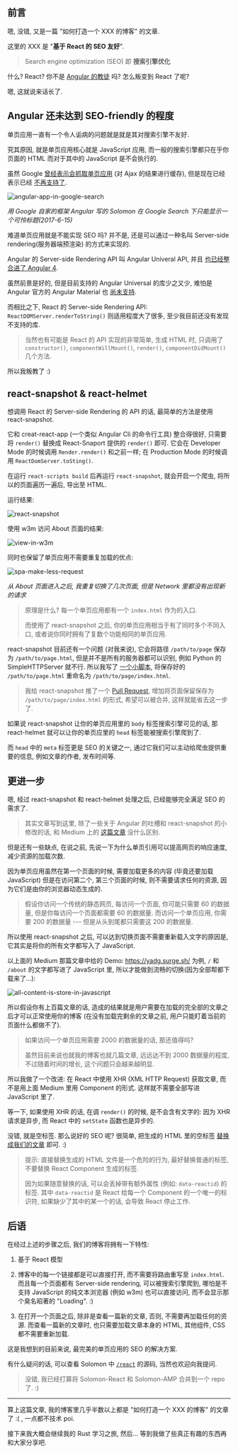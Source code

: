 ## 前言

嗯, 没错, 又是一篇 "如何打造一个 XXX 的博客" 的文章.

这里的 XXX 是 "**基于 React 的 SEO 友好**".

> Search engine optimization (SEO) 即 **搜索引擎优化**

什么? React? 你不是 [Angular 的教徒](https://blog.poi.cat/post/introducing-solomon/) 吗? 怎么叛变到 React 了呢?

嗯, 这就说来话长了.

## Angular 还未达到 SEO-friendly 的程度

单页应用一直有一个令人诟病的问题就是就是其对搜索引擎不友好.

究其原因, 就是单页应用核心就是 JavaScript 应用, 而一般的搜索引擎都只在乎你页面的 HTML 而对于其中的 JavaScript 是不会执行的.

虽然 Google [曾经表示会抓取单页应用](https://developers.google.com/webmasters/ajax-crawling/) (对 Ajax 的结果进行缓存),
但是现在已经表示已经 [不再支持了](https://webmasters.googleblog.com/2015/10/deprecating-our-ajax-crawling-scheme.html).

![angular-app-in-google-search](https://c1.staticflickr.com/5/4269/34513373373_3b51f0d1e1_o.png)

_用 Google 自家的框架 Angular 写的 Solomon 在 Google Search 下只能显示一个可怜标题(2017-6-15)_

难道单页应用就是不能实现 SEO 吗? 并不是, 还是可以通过一种名叫 Server-side rendering(服务器端预渲染) 的方式来实现的.

Angular 的 Server-side Rendering API 叫 Angular Univeral API, 并且 [也已经整合进了 Angular 4](https://github.com/angular/angular/issues/13822).

虽然前景是好的, 但是目前支持的 Angular Universal 的库少之又少, 难怕是 Angular 官方的 Angular Material 也 [尚未支持](https://github.com/angular/material2/issues/308).

而相比之下, React 的 Server-side Rendering API: `ReactDOMServer.renderToString()` 则适用程度大了很多, 至少我目前还没有发现不支持的库.

> 当然也有可能是 React 的 API 实现的非常简单, 生成 HTML 时, 只调用了 `constructor()`, `componentWillMount()`, `render()`, `componentDidMount()` 几个方法.

所以我叛教了 :)

## react-snapshot & react-helmet

想调用 React 的 Server-side Rendering 的 API 的话,
最简单的方法是使用 react-snapshot.

它和 creat-react-app (一个类似 Angular Cli 的命令行工具) 整合得很好, 只需要将 `render()` 替换成 React-Snaport 提供的 `render()` 即可. 它会在 Developer Mode 的时候调用 `Render.render()` 和之前一样; 在 Production Mode 的时候调用 `ReactDomServer.toSting()`.

在运行 `react-scripts build` 后再运行 `react-snapshot`, 就会开启一个爬虫, 将所以的页面遍历一遍后, 导出至 HTML.

运行结果:

![react-snapshot](https://c1.staticflickr.com/5/4288/35156879512_a5f49cc4d1_o.png)

使用 w3m 访问 About 页面的结果:

![view-in-w3m](https://c1.staticflickr.com/5/4208/35156881432_ecd658d958_o.png)

同时也保留了单页应用不需要重复加载的优点:

![spa-make-less-request](https://c1.staticflickr.com/5/4224/34936141690_8824e95d2d_o.png)

_从 About 页面进入之后, 我重复切换了几次页面, 但是 Network 里都没有出现新的请求_

> 原理是什么? 每一个单页应用都有一个 `index.html` 作为的入口.
>
> 而使用了 react-snapshot 之后, 你的单页应用相当于有了同时多个不同入口, 或者说你同时拥有了复数个功能相同的单页应用.

react-snapshot 目前还有一个问题 (对我来说), 它会将路径 `/path/to/page` 保存为 `/path/to/page.html`, 但是并不是所有的服务器都可以识别, 例如 Python 的 SimpleHTTPServer 就不行. 所以我写了 [一个小脚本](https://github.com/PoiScript/Solomon/blob/dev/react/scripts/moving-html.js), 将保存好的 `/path/to/page.html` 重命名为 `/path/to/page/index.html`.

> 我给 react-snapshot 推了一个 [Pull Request](https://github.com/geelen/react-snapshot/pull/36), 增加将页面保留保存为 `/path/to/page/index.html` 的形式, 希望可以被合并, 这样就能省去这一步了.

如果说 react-snapshot 让你的单页应用里的 `body` 标签搜索引擎可见的话,
那 react-helmet 就可以让你的单页应里的 `head` 标签能被搜索引擎爬到了.

而 `head` 中的 `meta` 标签更是 SEO 的关键之一,
通过它我们可以主动给爬虫提供重要的信息, 例如文章的作者, 发布时间等.

## 更进一步

嗯, 经过 react-snapshot 和 react-helmet 处理之后, 已经能够完全满足 SEO 的需求了.

> 其实文章写到这里, 除了一些关于 Angular 的吐槽和 react-snapshot 的小修改的话, 和 Medium 上的 [这篇文章](https://medium.com/superhighfives/an-almost-static-stack-6df0a2791319) 没什么区别.

但是还有一些缺点, 在说之前, 先说一下为什么单页引用可以提高网页的响应速度, 减少资源的加载次数.

因为单页应用虽然在第一个页面的时候, 需要加载更多的内容 (毕竟还要加载 JavaScript) 但是在访问第二个, 第三个页面的时候, 则不需要请求任何的资源, 因为它们是由你的浏览器动态生成的.

> 假设你访问一个传统的静态网页, 每访问一个页面, 你可能只需要 60 的数据量, 但是你每访问一个页面都需要 60 的数据量. 而访问一个单页应用, 你需要 200 的数据量 --- 但是从头到尾都只需要这 200 的数据量.

所以使用 react-snapshot 之后, 可以达到切换页面不需要重新载入文字的原因是, 它其实是将你的所有文字都写入了 JavaScript.

以上面的 Medium 那篇文章中给的 Demo: https://yadg.surge.sh/ 为例, `/` 和 `/about` 的文字都写进了 JavaScript 里, 所以才能做到流畅的切换(因为全部帮都下载来了...):

![all-content-is-store-in-javascript](https://c1.staticflickr.com/5/4282/35156880482_e19f536f76_o.png)

所以假设你有上百篇文章的话, 造成的结果就是用户需要在加载的完全部的文章之后才可以正常使用你的博客 (在没有加载完剩余的文章之前, 用户只能盯着当前的页面什么都做不了).

> 如果访问一个单页应用需要 2000 的数据量的话, 那还值得吗?
>
> 虽然目前来说也就我的博客也就几篇文章, 远远达不到 2000 数据量的程度, 不过随着时间的增长, 这个问题只会越来越明显.

所以我做了一个改进: 在 React 中使用 XHR (XML HTTP Request) 获取文章,
而不是用上面 Medium 里用 Component 的形式. 这样就不需要全部写进 JavaScript 里了.

等一下, 如果使用 XHR 的话, 在调 `render()` 的时候, 是不会含有文字的: 因为 XHR 请求是异步, 而 React 中的 `setState` 函数也是异步的.

没错, 就是空标签. 那么说好的 SEO 呢? 很简单, 把生成的 HTML 里的空标签 [替换成我们的文章](https://github.com/PoiScript/Solomon/blob/dev/react/scripts/replace-html.js) 即可. :)

> 提示: 直接替换生成的 HTML 文件是一个危险的行为, 最好替换普通的标签, 不要替换 React Component 生成的标签.
>
> 因为如果随意替换的话, 可以会丢掉带有额外属性 (例如: `data-reactid`) 的标签. 其中 `data-reactid` 是 React 给每一个 Component 的一个唯一的标识符, 如果缺少了其中的某一个的话, 会导致 React 停止工作.

## 后语

在经过上述的步骤之后, 我们的博客将拥有一下特性:

1.  基于 React 模型

2.  博客中的每一个链接都是可以直接打开, 而不需要将路由重写至 `index.html`. 而且每一个页面都有 Server-side rendering, 可以被搜索引擎爬到, 哪怕是不支持 JavaScript 的纯文本浏览器 (例如 w3m) 也可以直接访问, 而不会显示那个臭名昭著的 "Loading". :)

3.  在打开一个页面之后, 除非是查看一篇新的文章, 否则, 不需要再加载任何的资源. 而查看一篇新的文章时, 也只需要加载文章本身的 HTML, 其他组件, CSS 都不需要重新加载.

这是我想到的目前来说, 最完美的单页应用的 SEO 的解决方案.

有什么疑问的话, 可以查看 Solomon 中 [`/react`](https://github.com/PoiScript/Solomon/tree/dev/react) 的源码, 当然也欢迎向我提问.

> 没错, 我已经打算将 Solomon-React 和 Solomon-AMP 合并到一个 repo 了. :)

---

算上这篇文章, 我的博客里几乎半数以上都是 "如何打造一个 XXX 的博客" 的文章了 :( , 一点都不技术 poi.

接下来我大概会继续我的 Rust 学习之旅, 然后... 等到我做了些真正有趣的东西再和大家分享吧.
